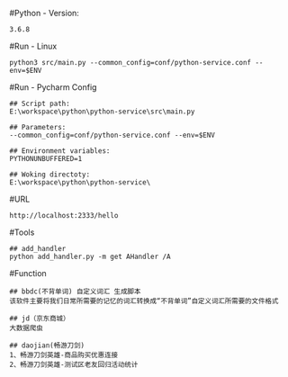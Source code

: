#Python - Version: 
~~~
3.6.8
~~~

#Run - Linux
~~~
python3 src/main.py --common_config=conf/python-service.conf --env=$ENV
~~~

#Run - Pycharm Config

~~~
## Script path:
E:\workspace\python\python-service\src\main.py

## Parameters:
--common_config=conf/python-service.conf --env=$ENV

## Environment variables:
PYTHONUNBUFFERED=1

## Woking directoty:
E:\workspace\python\python-service\
~~~

#URL
~~~
http://localhost:2333/hello
~~~

#Tools 
~~~
## add_handler
python add_handler.py -m get AHandler /A
~~~

#Function
~~~
## bbdc(不背单词) 自定义词汇 生成脚本
该软件主要将我们日常所需要的记忆的词汇转换成“不背单词”自定义词汇所需要的文件格式

## jd（京东商城）
大数据爬虫

## daojian(畅游刀剑)
1、畅游刀剑英雄-商品购买优惠连接
2、畅游刀剑英雄-测试区老友回归活动统计

~~~
